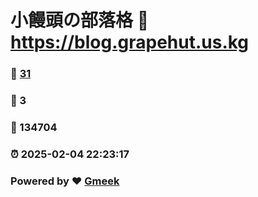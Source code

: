 # 小饅頭の部落格 :link: https://blog.grapehut.us.kg 
### :page_facing_up: [31](https://blog.grapehut.us.kg/tag.html) 
### :speech_balloon: 3 
### :hibiscus: 134704 
### :alarm_clock: 2025-02-04 22:23:17 
### Powered by :heart: [Gmeek](https://github.com/Meekdai/Gmeek)
